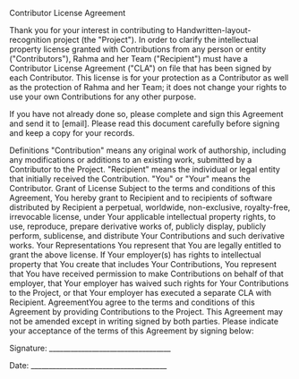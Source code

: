 Contributor License Agreement

Thank you for your interest in contributing to Handwritten-layout-recognition project (the "Project"). In order to clarify the intellectual property license granted with Contributions from any person or entity ("Contributors"), Rahma and her Team ("Recipient") must have a Contributor License Agreement ("CLA") on file that has been signed by each Contributor. This license is for your protection as a Contributor as well as the protection of Rahma and her Team; it does not change your rights to use your own Contributions for any other purpose.

If you have not already done so, please complete and sign this Agreement and send it to [email]. Please read this document carefully before signing and keep a copy for your records.

Definitions
"Contribution" means any original work of authorship, including any modifications or additions to an existing work, submitted by a Contributor to the Project.
"Recipient" means the individual or legal entity that initially received the Contribution.
"You" or "Your" means the Contributor.
Grant of License Subject to the terms and conditions of this Agreement, You hereby grant to Recipient and to recipients of software distributed by Recipient a perpetual, worldwide, non-exclusive, royalty-free, irrevocable license, under Your applicable intellectual property rights, to use, reproduce, prepare derivative works of, publicly display, publicly perform, sublicense, and distribute Your Contributions and such derivative works.
Your Representations You represent that You are legally entitled to grant the above license. If Your employer(s) has rights to intellectual property that You create that includes Your Contributions, You represent that You have received permission to make Contributions on behalf of that employer, that Your employer has waived such rights for Your Contributions to the Project, or that Your employer has executed a separate CLA with Recipient.
AgreementYou agree to the terms and conditions of this Agreement by providing Contributions to the Project. This Agreement may not be amended except in writing signed by both parties.
Please indicate your acceptance of the terms of this Agreement by signing below:

Signature: __________________________________

Date: ______________________________________

